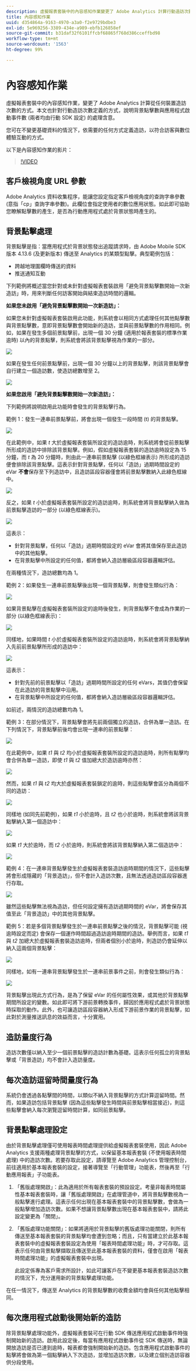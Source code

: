 ```yaml
---
description: 虛擬報表套裝中的內容感知作業變更了 Adobe Analytics 計算行動造訪次數的方式。本文針對行動造訪次數定義的方式，說明背景點擊數與應用程式啟動事件數 (兩者均由行動 SDK 設定) 的處理含意。
title: 內容感知作業
uuid: d354864a-9163-4970-a3a0-f2e9729bdbe3
exl-id: 5e969256-3389-434e-a989-ebfb126858ef
source-git-commit: b31daf32f6101ffcbf68865f768d386cceffbd98
workflow-type: tm+mt
source-wordcount: '1563'
ht-degree: 99%

---
```


# 內容感知作業

虛擬報表套裝中的內容感知作業，變更了 Adobe Analytics 計算從任何裝置造訪次數的方式。本文也針對行動造訪次數定義的方式，說明背景點擊數與應用程式啟動事件數 (兩者均由行動 SDK 設定) 的處理含意。

您可在不變更基礎資料的情況下，依需要的任何方式定義造訪，以符合訪客與數位體驗互動的方式。

以下是內容感知作業的影片：

>[!VIDEO](https://video.tv.adobe.com/v/23545/?quality=12)

## 客戶檢視角度 URL 參數

Adobe Analytics 資料收集程序，能讓您設定指定客戶檢視角度的查詢字串參數 (意指「cp」查詢字串參數)。此欄位會指定使用者的數位應用狀態。如此即可協助您瞭解點擊數的產生，是否為行動應用程式處於背景狀態時產生的。

## 背景點擊處理

背景點擊是指：當應用程式於背景狀態發出追蹤請求時，由 Adobe Mobile SDK 版本 4.13.6 (及更新版本) 傳送至 Analytics 的某類型點擊。典型範例包括：

* 跨越地理圍欄時傳送的資料
* 推送通知互動

下列範例將概述當您針對或未針對虛擬報表套裝啟用「避免背景點擊數開始一次新造訪」時，用來判斷任何訪客開始與結束造訪時間的邏輯。

**如果您未啟用「避免背景點擊數開始一次新造訪」：**

如果您未針對虛擬報表套裝啟用此功能，則系統會以相同方式處理任何其他點擊數與背景點擊數，意即背景點擊數會開始新的造訪，並與前景點擊數的作用相同。例如，如果在發生多個前景點擊前，出現一個 30 分鐘 (適用於報表套裝的標準作業逾時) 以內的背景點擊，則系統會將該背景點擊視為作業的一部分。

![](assets/nogood1.jpg)

如果在發生任何前景點擊前，出現一個 30 分鐘以上的背景點擊，則該背景點擊會自行建立一個造訪數，使造訪總數增至 2。

![](assets/nogood2.jpg)

**如果您啟用「避免背景點擊數開始一次新造訪」：**

下列範例將說明啟用此功能時會發生的背景點擊行為。

範例 1：發生一連串前景點擊前，將會出現一個發生一段時間 (t) 的背景點擊。

![](assets/nogoodexample1.jpg)

在此範例中，如果 *t* 大於虛擬報表套裝所設定的造訪逾時，則系統將會從前景點擊所形成的造訪中排除該背景點擊。例如，假如虛擬報表套裝的造訪逾時設定為 15 分鐘，而 *t* 為 20 分鐘時，則由此一連串前景點擊 (以綠色框線表示) 所形成的造訪便會排除該背景點擊。這表示針對背景點擊，任何以「造訪」過期時間設定的 eVar **不會**&#x200B;保存至下列造訪中，且造訪區段容器僅會將前景點擊數納入此綠色框線中。

![](assets/nogoodexample1-2.jpg)

反之，如果 *t* 小於虛擬報表套裝所設定的造訪逾時，則系統會將背景點擊納入做為前景點擊造訪的一部分 (以綠色框線表示)。

![](assets/nogoodexample1-3.jpg)

這表示：

* 針對背景點擊，任何以「造訪」過期時間設定的 eVar 會將其值保存至此造訪中的其他點擊。
* 在背景點擊中所設定的任何值，都將會納入造訪層級區段容器邏輯評估。

在兩種情況下，造訪總數均為 1。

範例 2：如果發生一連串前景點擊後出現一個背景點擊，則會發生類似行為：

![](assets/nogoodexample2.jpg)

如果背景點擊在虛擬報表套裝所設定的逾時後發生，則背景點擊不會成為作業的一部分 (以綠色框線表示)：

![](assets/nogoodexample2-1.jpg)

同樣地，如果時間 *t* 小於虛擬報表套裝所設定的造訪逾時，則系統會將背景點擊納入先前前景點擊所形成的造訪中：

![](assets/nogoodexample2-2.jpg)

這表示：

* 針對先前的前景點擊以「造訪」過期時間所設定的任何 eVars，其值仍會保留在此造訪的背景點擊中沿用。
* 在背景點擊中所設定的任何值，都將會納入造訪層級區段容器邏輯評估。

如前述，兩情況的造訪總數均為 1。

範例 3：在部分情況下，背景點擊會將先前兩個獨立的造訪，合併為單一造訪。在下列情況下，背景點擊前後均會出現一連串的前景點擊：

![](assets/nogoodexample3.jpg)

在此範例中，如果 *t1* 與 *t2* 均小於虛擬報表套裝所設定的造訪逾時，則所有點擊均會合併為單一造訪，即使 *t1* 與 *t2* 值加總大於造訪逾時亦然：

![](assets/nogoodexample3-1.jpg)

然而，如果 *t1* 與 *t2* 均大於虛擬報表套裝鎖定的逾時，則這些點擊會區分為兩個不同的造訪：

![](assets/nogoodexample3-2.jpg)

同樣地 (如同先前範例)，如果 *t1* 小於逾時，且 *t2* 也小於逾時，則系統會將該背景點擊納入第一個造訪中：

![](assets/nogoodexample3-3.jpg)

如果 *t1* 大於逾時，而 *t2* 小於逾時，則系統會將該背景點擊納入第二個造訪中：

![](assets/nogoodexample3-4.jpg)

範例 4：在一連串背景點擊發生於虛擬報表套裝造訪逾時期間的情況下，這些點擊將會形成隱藏的「背景造訪」，但不會計入造訪次數，且無法透過造訪區段容器進行存取。

![](assets/nogoodexample4.jpg)

雖然這些點擊無法視為造訪，但任何設定擁有造訪過期時間的 eVar，將會保存其值至此「背景造訪」中的其他背景點擊。

範例 5：若是多個背景點擊發生於一連串前景點擊之後的情況，背景點擊可能 (視逾時設定而定) 會保存一個運作時間超過造訪逾時期間的造訪。舉例而言，如果 *t1* 與 *t2* 加總大於虛擬報表套裝造訪逾時，但兩者個別小於逾時，則造訪仍會延伸以納入這兩個背景點擊：

![](assets/nogoodexample5.jpg)

同樣地，如有一連串背景點擊發生於一連串前景事件之前，則會發生類似行為：

![](assets/nogoodexample5-1.jpg)

背景點擊出現此方式行為，是為了保留 eVar 的任何屬性效果，或其他於背景點擊期間所設定的變數。如此即可將下游前景轉換事件，歸因於應用程式處於背景狀態時採取的動作。此外，也可讓造訪區段容器納入形成下游前景作業的背景點擊，如此對於測量推送訊息的效益而言，十分實用。

## 造訪量度行為

造訪次數僅以納入至少一個前景點擊的造訪計數為基礎。這表示任何孤立的背景點擊或「背景造訪」均不會計入造訪量度。

## 每次造訪逗留時間量度行為

系統仍會透過各點擊間的時間，以類似不納入背景點擊的方式計算逗留時間。然而，如果造訪包括背景點擊 (因為這些點擊發生時間與前景點擊相當接近)，則這些點擊會納入每次瀏覽逗留時間計算，如同前景點擊。

## 背景點擊處理設定

由於背景點擊處理僅可使用報表時間處理提供給虛擬報表套裝使用，因此 Adobe Analytics 支援兩種處理背景點擊的方式，以保留基本報表套裝 (不使用報表時間處理) 中的造訪次數。若要存取此設定，請導覽至 Adobe Analytics 管理控制台，前往適用於基本報表套裝的設定，接著導覽至「行動管理」功能表，然後再至「行動應用報表」子功能表。

1. 「舊版處理開啟」：此為適用於所有報表套裝的預設設定。考量非報表時間屬性基本報表套裝時，讓「舊版處理開啟」在處理管道中，將背景點擊數視為一般點擊進行處理。這表示任何出現在基本報表套裝中的背景點擊數，會做為一般點擊增加造訪次數。如果不想讓背景點擊數出現在基本報表套裝中，請將此設定變更為「關閉」。
1. 「舊版處理功能關閉」：如果將適用於背景點擊的舊版處理功能關閉，則所有傳送至基本報表套裝的背景點擊均會遭到忽略；而且，只有當建立於此基本報表套裝中的虛擬報表套裝設定為使用「報表時間處理功能」時，才可存取。這表示任何由背景點擊擷取且傳送至此基本報表套裝的資料，僅會在啟用「報表時間處理功能」的虛擬報表套裝中出現。

   此設定係專為客戶需求所設計，如此可讓客戶在不變更基本報表套裝造訪次數的情況下，充分運用新的背景點擊處理功能。

在任一情況下，傳送至 Analytics 的背景點擊數的收費金額均會與任何其他點擊相同。

## 每次應用程式啟動後開始新的造訪

除背景點擊處理功能外，虛擬報表套裝可在行動 SDK 傳送應用程式啟動事件時強制開始新的造訪。啟用此設定後，每當有應用程式啟動事件從 SDK 傳送時，無論開放造訪是否已達到逾時，報表都會強制開始新的造訪。包含應用程式啟動事件的點擊將會做為第一個點擊納入下次造訪，並增加造訪次數，以及建立個別造訪容器供分段使用。
